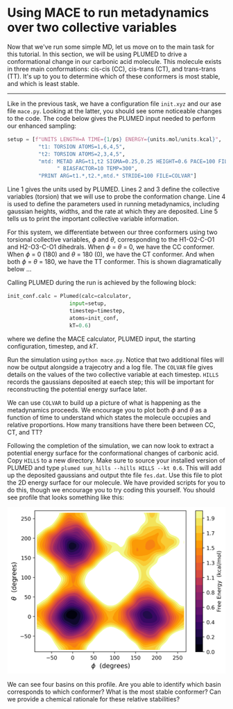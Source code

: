 # Using MACE to run metadynamics over two collective variables

Now that we've run some simple MD, let us move on to the main task for this tutorial. In this section, we will be using PLUMED to drive a conformational change in our carbonic acid molecule. This molecule exists in three main conformations: cis-cis (CC), cis-trans (CT), and trans-trans (TT). It's up to you to determine which of these conformers is most stable, and which is least stable. 

---

Like in the previous task, we have a configuration file `init.xyz` and our ase file `mace.py`. Looking at the latter, you should see some noticeable changes to the code. The code below gives the PLUMED input needed to perform our enhanced sampling:

```python
setup = [f"UNITS LENGTH=A TIME={1/ps} ENERGY={units.mol/units.kcal}",
          "t1: TORSION ATOMS=1,6,4,5",
          "t2: TORSION ATOMS=2,3,4,5",
          "mtd: METAD ARG=t1,t2 SIGMA=0.25,0.25 HEIGHT=0.6 PACE=100 FILE=HILLS" +
                " BIASFACTOR=10 TEMP=300",
          "PRINT ARG=t1.*,t2.*,mtd.* STRIDE=100 FILE=COLVAR"]
```
Line 1 gives the units used by PLUMED. Lines 2 and 3 define the collective variables (torsion) that we will use to probe the conformation change. Line 4 is used to define the parameters used in running metadynamics, including gaussian heights, widths, and the rate at which they are deposited. Line 5 tells us to print the important collective variable information. 

For this system, we differentiate between our three conformers using two torsional collective variables, $\phi$ and $\theta$, corresponding to the H1-O2-C-O1 and H2-O3-C-O1 dihedrals. When $\phi$ = $\theta$ = 0, we have the CC conformer. When $\phi$ = 0 (180) and $\theta$ = 180 (0), we have the CT conformer. And when both  $\phi$ = $\theta$ = 180, we have the TT conformer. This is shown diagramatically below ...

Calling PLUMED during the run is achieved by the following block:
```python
init_conf.calc = Plumed(calc=calculator,
                    input=setup,
                    timestep=timestep,
                    atoms=init_conf,
                    kT=0.6)
```
where we define the MACE calculator, PLUMED input, the starting configuration, timestep, and *kT*. 

Run the simulation using `python mace.py`. Notice that two additional files will now be output alongside a trajecotry and a log file. The `COLVAR` file gives details on the values of the two collective variable at each timestep. `HILLS` records the gaussians deposited at eaech step; this will be important for reconstructing the potential energy surface later. 

We can use `COLVAR` to build up a picture of what is happening as the metadynamics proceeds. We encourage you to plot both $\phi$ and $\theta$ as a function of time to understand which states the molecule occupies and relative proportions. How many transitions have there been between CC, CT, and TT?

Following the completion of the simulation, we can now look to extract a potential energy surface for the conformational changes of carbonic acid. Copy `HILLS` to a new directory. Make sure to source your installed version of PLUMED and type `plumed sum_hills --hills HILLS --kt 0.6`. This will add up the deposited gaussians and output thte file `fes.dat`. Use this file to plot the 2D energy surface for our molecule. We have provided scripts for you to do this, though we encourage you to try coding this yourself. You should see profile that looks something like this:

![image](./img/conf_free_energy.png)

We can see four basins on this profile. Are you able to identify which basin corresponds to which conformer? What is the most stable conformer? Can we provide a chemical rationale for these relative stabilities? 
